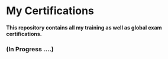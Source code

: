# My Certifications

#### This repository contains all my training as well as global exam certifications.

### (In Progress ....)
